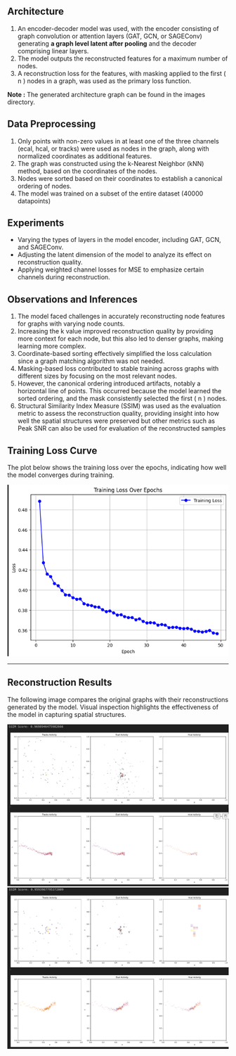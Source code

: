 ## Architecture  

1. An encoder-decoder model was used, with the encoder consisting of graph convolution or attention layers (GAT, GCN, or SAGEConv) generating **a graph level latent after pooling** and the decoder comprising linear layers.  
2. The model outputs the reconstructed features for a maximum number of nodes.  
3. A reconstruction loss for the features, with masking applied to the first \( n \) nodes in a graph, was used as the primary loss function.

**Note :** The generated architecture graph can be found in the images directory. 

## Data Preprocessing  

1. Only points with non-zero values in at least one of the three channels (ecal, hcal, or tracks) were used as nodes in the graph, along with normalized coordinates as additional features.  
2. The graph was constructed using the k-Nearest Neighbor (kNN) method, based on the coordinates of the nodes.  
3. Nodes were sorted based on their coordinates to establish a canonical ordering of nodes.  
4. The model was trained on a subset of the entire dataset (40000 datapoints)

## Experiments  

- Varying the types of layers in the model encoder, including GAT, GCN, and SAGEConv.  
- Adjusting the latent dimension of the model to analyze its effect on reconstruction quality.  
- Applying weighted channel losses for MSE to emphasize certain channels during reconstruction.  

## Observations and Inferences  

1. The model faced challenges in accurately reconstructing node features for graphs with varying node counts.  
2. Increasing the k value improved reconstruction quality by providing more context for each node, but this also led to denser graphs, making learning more complex.  
3. Coordinate-based sorting effectively simplified the loss calculation since a graph matching algorithm was not needed.  
4. Masking-based loss contributed to stable training across graphs with different sizes by focusing on the most relevant nodes.  
5. However, the canonical ordering introduced artifacts, notably a horizontal line of points. This occurred because the model learned the sorted ordering, and the mask consistently selected the first \( n \) nodes.  
6. Structural Similarity Index Measure (SSIM) was used as the evaluation metric to assess the reconstruction quality, providing insight into how well the spatial structures were preserved but other metrics such as Peak SNR can also be used for evaluation of the reconstructed samples  

## Training Loss Curve

The plot below shows the training loss over the epochs, indicating how well the model converges during training.

![Training Loss Curve](./images/training_loss.png)

---

## Reconstruction Results

The following image compares the original graphs with their reconstructions generated by the model. Visual inspection highlights the effectiveness of the model in capturing spatial structures.

![Reconstruction Results](./images/recon1.png)
![Reconstruction Results](./images/recon2.png)
